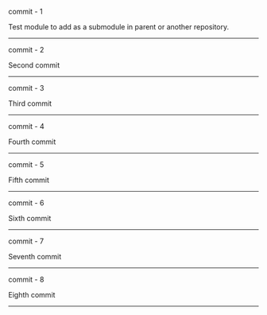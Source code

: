 commit - 1

Test module to add as a submodule in parent or another repository.

---------------------------------------------------------
commit - 2

Second commit

---------------------------------------------------------
commit - 3

Third commit

---------------------------------------------------------
commit - 4

Fourth commit

---------------------------------------------------------
commit - 5

Fifth commit

---------------------------------------------------------
commit - 6

Sixth commit

---------------------------------------------------------
commit - 7

Seventh commit

---------------------------------------------------------
commit - 8

Eighth commit

---------------------------------------------------------
